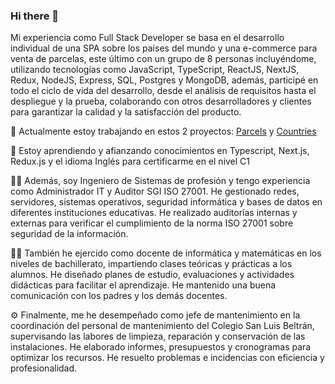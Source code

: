 ### Hi there 👋
Mi experiencia como Full Stack Developer se basa en el desarrollo individual de una SPA sobre los países del mundo y una e-commerce para venta de parcelas, este último con un grupo de 8 personas incluyéndome, utilizando tecnologías como JavaScript, TypeScript, ReactJS, NextJS, Redux, NodeJS, Express, SQL, Postgres y MongoDB, además, participé en todo el ciclo de vida del desarrollo, desde el análisis de requisitos hasta el despliegue y la prueba, colaborando con otros desarrolladores y clientes para garantizar la calidad y la satisfacción del producto.

🔭 Actualmente estoy trabajando en estos 2 proyectos: <a href="https://github.com/LucasRibotta/Project-Parcels">Parcels</a> y <a href="https://github.com/Aldinti/PI">Countries</a>

🌱 Estoy aprendiendo y afianzando conocimientos en Typescript, Next.js, Redux.js y el idioma Inglés para certificarme en el nivel C1

👨‍💻 Además, soy Ingeniero de Sistemas de profesión y tengo experiencia como Administrador IT y Auditor SGI ISO 27001. He gestionado redes, servidores, sistemas operativos, seguridad informática y bases de datos en diferentes instituciones educativas. He realizado auditorías internas y externas para verificar el cumplimiento de la norma ISO 27001 sobre seguridad de la información.

👨‍🏫 También he ejercido como docente de informática y matemáticas en los niveles de bachillerato, impartiendo clases teóricas y prácticas a los alumnos. He diseñado planes de estudio, evaluaciones y actividades didácticas para facilitar el aprendizaje. He mantenido una buena comunicación con los padres y los demás docentes.

⚙ Finalmente, me he desempeñado como jefe de mantenimiento en la coordinación del personal de mantenimiento del Colegio San Luis Beltrán, supervisando las labores de limpieza, reparación y conservación de las instalaciones. He elaborado informes, presupuestos y cronogramas para optimizar los recursos. He resuelto problemas e incidencias con eficiencia y profesionalidad.

<!--
**Aldinti/Aldinti** is a ✨ _special_ ✨ repository because its `README.md` (this file) appears on your GitHub profile.

Here are some ideas to get you started:

- 🔭 I’m currently working on ...
- 🌱 I’m currently learning ...
- 👯 I’m looking to collaborate on ...
- 🤔 I’m looking for help with ...
- 💬 Ask me about ...
- 📫 How to reach me: ...
- 😄 Pronouns: ...
- ⚡ Fun fact: ...
-->

